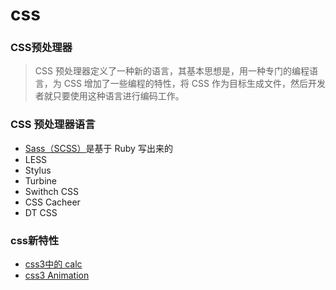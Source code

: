 # css

### CSS预处理器
> CSS 预处理器定义了一种新的语言，其基本思想是，用一种专门的编程语言，为 CSS 增加了一些编程的特性，将 CSS 作为目标生成文件，然后开发者就只要使用这种语言进行编码工作。

### CSS 预处理器语言
* [Sass（SCSS）](./Sass.md)是基于 Ruby 写出来的
* LESS
* Stylus
* Turbine
* Swithch CSS
* CSS Cacheer
* DT CSS

### css新特性
* [css3中的 calc](https://blog.csdn.net/xianyu410725/article/details/53464834)
* [css3 Animation](./cssAnimation.md)
